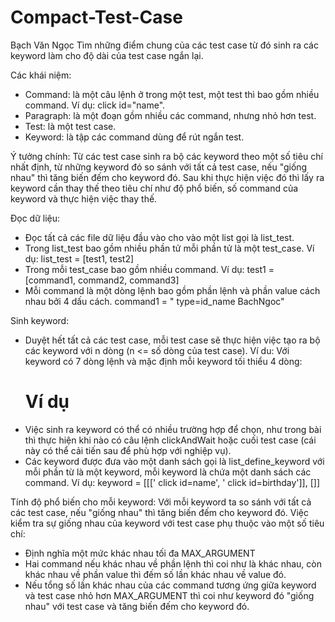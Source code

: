 # Compact-Test-Case
<a>Bạch Văn Ngọc<a>
Tìm những điểm chung của các test case từ đó sinh ra các keyword làm cho độ dài của test case ngắn lại.

Các khái niệm:
- Command: là một câu lệnh ở trong một test, một test thì bao gồm nhiều command. Ví dụ: click id="name".
- Paragraph: là một đoạn gồm nhiều các command, nhưng nhỏ hơn test.
- Test: là một test case.
- Keyword: là tập các command dùng để rút ngắn test.

Ý tưởng chính: Từ các test case sinh ra bộ các keyword theo một số tiêu chí nhất định, từ những keyword đó so sánh với tất cả test case, nếu "giống nhau" thì tăng biến đếm cho keyword đó. Sau khi thực hiện việc đó thì lấy ra keyword cần thay thế theo tiêu chí như độ phổ biến, số command của keyword và thực hiện việc thay thế.

Đọc dữ liệu:
- Đọc tất cả các file dữ liệu đầu vào cho vào một list gọi là list_test.
- Trong list_test bao gồm nhiều phần tử mỗi phần tử là một test_case. Ví dụ: list_test = [test1, test2]
- Trong mỗi test_case bao gồm nhiều command. Ví dụ: test1 = [command1, command2, command3]
- Mỗi command là một dòng lệnh bao gồm phần lệnh và phần value cách nhau bởi 4 dấu cách. command1 = "    type=id_name    BachNgoc"

Sinh keyword:
- Duyệt hết tất cả các test case, mỗi test case sẽ thực hiện việc tạo ra bộ các keyword với n dòng (n <= số dòng của test case).
	Ví du: Với keyword có 7 dòng lệnh và mặc định mỗi keyword tối thiểu 4 dòng:
	# Ví dụ
- Việc sinh ra keyword có thể có nhiều trường hợp để chọn, như trong bài thì thực hiện khi nào có câu lệnh clickAndWait hoặc cuối test case (cái này có thể cải tiến sau để phù hợp với nghiệp vụ).
- Các keyword được đưa vào một danh sách gọi là list_define_keyword với mỗi phần từ là một keyword, mỗi keyword là chứa một danh sách các command. Ví dụ: keyword = [[['    click    id=name', '    click    id=birthday']], []]

Tính độ phổ biến cho mỗi keyword: Với mỗi keyword ta so sánh với tất cả các test case, nếu "giống nhau" thì tăng biến đếm cho keyword đó. Việc kiểm tra sự giống nhau của keyword với test case phụ thuộc vào một số tiêu chí:
- Định nghĩa một mức khác nhau tối đa MAX_ARGUMENT
- Hai command nếu khác nhau về phần lệnh thì coi như là khác nhau, còn khác nhau về phần value thì đếm số lần khác nhau về value đó.
- Nếu tổng số lần khác nhau của các command tương ứng giữa keyword và test case nhỏ hơn MAX_ARGUMENT thì coi như keyword đó "giống nhau" với test case và tăng biến đếm cho keyword đó.
